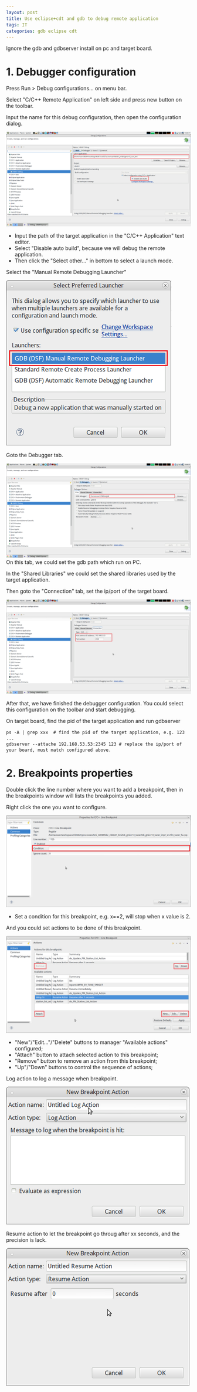 ```yaml
---
layout: post
title: Use eclipse+cdt and gdb to debug remote application
tags: IT
categories: gdb eclipse cdt
---
```


Ignore the gdb and gdbserver install on pc and target board.

# 1. Debugger configuration
Press Run > Debug configurations... on menu bar.

Select "C/C++ Remote Application" on left side and press new button on the toolbar.

Input the name for this debug configuration, then open the configuration dialog.

![Debug Configuration main tab](/assets/img/2016-08-16-eclipse-cdt-gdb/01.gdb-main.png)

- Input the path of the target application in the "C/C++ Application" text editor.
- Select "Disable auto build", because we will debug the remote application.
- Then click the "Select other..." in bottom to select a launch mode.

Select the "Manual Remote Debugging Launcher"

![Select a luanch mode](/assets/img/2016-08-16-eclipse-cdt-gdb/02.gdb-select-other.png)

Goto the Debugger tab.

![Debugger tab](/assets/img/2016-08-16-eclipse-cdt-gdb/03.gdb-debugger-main.png)
On this tab, we could set the gdb path which run on PC.

In the "Shared Libraries" we could set the shared libraries used by the target application.

Then goto the "Connection" tab, set the ip/port of the target board.

![gdb connnction setup](/assets/img/2016-08-16-eclipse-cdt-gdb/04.gdb-debugger-connection.png)

After that, we have finished the debugger configuration. You could select this configuration on the toolbar and start debugging.

On target board, find the pid of the target application and run gdbserver

```
ps -A | grep xxx  # find the pid of the target application, e.g. 123
...
gdbserver --attache 192.168.53.53:2345 123 # replace the ip/port of your board, must match configured above.
```

# 2. Breakpoints properties
Double click the line number where you want to add a breakpoint, then in the breakpoints window will lists the breakpoints you added.

Right click the one you want to configure.

![Breakpoints properties](/assets/img/2016-08-16-eclipse-cdt-gdb/05.gdb-breakpoint-common.png)

- Set a condition for this breakpoint, e.g. x==2, will stop when x value is 2.

And you could set actions to be done of this breakpoint.

![Actions of breakpoints](/assets/img/2016-08-16-eclipse-cdt-gdb/06.gdb-breakpoint-actions.png)

- "New"/"Edit..."/"Delete" buttons to manager "Available actions" configured;
- "Attach" button to attach selected action to this breakpoint;
- "Remove" button to remove an action from this breakpoint;
- "Up"/"Down" buttons to control the sequence of actions;

Log action to log a message when breakpoint.

![Log action](/assets/img/2016-08-16-eclipse-cdt-gdb/07.gdb-breakpoint-actions-log.png)

Resume action to let the breakpoint go throug after xx seconds, and the precision is lack.

![Resume action](/assets/img/2016-08-16-eclipse-cdt-gdb/08.gdb-breakpoint-actions-resume.png)